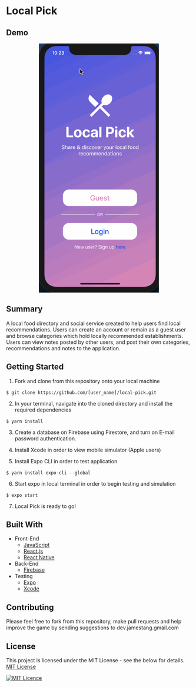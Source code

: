 # Local Pick

## Demo
<p align="center">
  <img src="./lp-demo.gif">
</p>

## Summary
A local food directory and social service created to help users find local recommendations. Users can create an account or remain as a guest user and browse categories which hold locally recommended establishments. Users can view notes posted by other users, and post their own categories, recommendations and notes to the application.

## Getting Started
1. Fork and clone from this repository onto your local machine
```
$ git clone https://github.com/[user_name]/local-pick.git
```
2. In your terminal, navigate into the cloned directory and install the required dependencies
```
$ yarn install
```
3. Create a database on Firebase using Firestore, and turn on E-mail password authentication.

4. Install Xcode in order to view mobile simulator (Apple users)

5. Install Expo CLI in order to test application

```
$ yarn install expo-cli --global

```
6. Start expo in local terminal in order to begin testing and simulation
```
$ expo start

```
7. Local Pick is ready to go!

## Built With
* Front-End
  * [JavaScript](https://www.ecma-international.org/publications/standards/Ecma-262.htm)
  * [React.js](https://reactjs.org/)
  * [React Native](https://facebook.github.io/react-native/)
* Back-End
  * [Firebase](https://firebase.google.com/)
* Testing
  * [Expo](https://expo.io/)
  * [Xcode](https://developer.apple.com/xcode/)

## Contributing
Please feel free to fork from this repository, make pull requests and help improve the game by sending suggestions to dev.jamestang.gmail.com

## License
This project is licensed under the MIT License - see the below for details.
[MIT License](https://opensource.org/licenses/mit-license.php)

[![MIT Licence](https://badges.frapsoft.com/os/mit/mit.svg?v=103)](https://opensource.org/licenses/mit-license.php)